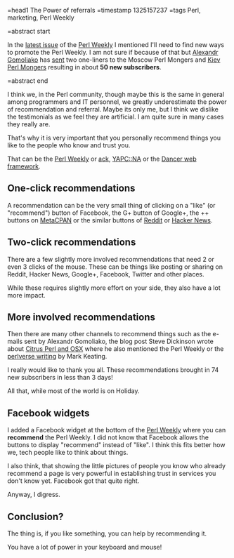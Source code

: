 =head1 The Power of referrals
=timestamp 1325157237
=tags Perl, marketing, Perl Weekly

=abstract start

In the <a href="https://perlweekly.com/archive/22.html">latest issue</a> of the <a href="https://perlweekly.com/">Perl Weekly</a>
I mentioned I'll need to find new ways to promote the Perl Weekly. I am not sure if because of that but
<a href="https://twitter.com/#!/zzzcpan">Alexandr Gomoliako</a> has
<a href="https://mail.pm.org/pipermail/moscow-pm/2011-December/011498.html">sent</a>
two one-liners to the Moscow Perl Mongers and <a href="http://kiev.pm.org/">Kiev Perl Mongers</a>
resulting in about <b>50 new subscribers</b>.

=abstract end

I think we, in the Perl community, though maybe this is the same in general among programmers and IT personnel,
we greatly underestimate the power of recommendation and referral. Maybe its only me, but I think we dislike
the testimonials as we feel they are artificial. I am quite sure in many cases they really are.

That's why it is very important that you personally recommend things you like to the
people who know and trust you.

That can be the <a href="https://perlweekly.com/">Perl Weekly</a> or
<a href="https://beyondgrep.com/">ack</a>, <a href="http://yapcna.org/">YAPC::NA</a> or
the <a href="https://perldancer.org/">Dancer web framework</a>.


## One-click recommendations

A recommendation can be the very small thing of clicking on a "like" (or "recommend")
button of Facebook, the G+ button of Google+, the ++ buttons on
<a href="https://metacpan.org/">MetaCPAN</a> or the similar buttons of
<a href="https://www.reddit.com/">Reddit</a> or <a href="https://news.ycombinator.com/">Hacker News</a>.

## Two-click recommendations

There are a few slightly more involved recommendations that need 2 or even 3 clicks of the mouse.
These can be things like posting or sharing on Reddit, Hacker News, Google+, Facebook, Twitter
and other places.

While these requires slightly more effort on your side, they also have a lot more impact.

## More involved recommendations

Then there are many other channels to recommend things such as the e-mails sent
by Alexandr Gomoliako, the blog post Steve Dickinson wrote about
<a href="https://blogs.perl.org/users/steve_dickinson/2011/12/citrus-perl-install-on-osx.html">Citrus Perl and OSX</a>
where he also mentioned the Perl Weekly or the
<a href="https://news.perlfoundation.org/2011/12/perlverse-perl-weekly-and-gabo.html">perlverse writing</a>
by Mark Keating.

I really would like to thank you all. These recommendations brought in 74
new subscribers in less than 3 days!

All that, while most of the world is on Holiday.


## Facebook widgets

I added a Facebook widget at the bottom of the <a href="https://perlweekly.com/">Perl Weekly</a>
where you can <b>recommend</b> the Perl Weekly. I did not know that Facebook allows the
buttons to display "recommend" instead of "like". I think this fits better how we,
tech people like to think about things.

I also think, that showing the little pictures of people you know who already
recommend a page is very powerful in establishing trust in services you don't know yet.
Facebook got that quite right.

Anyway, I digress.

## Conclusion?

The thing is, if you like something, you can help by recommending it.

You have a lot of power in your keyboard and mouse!


